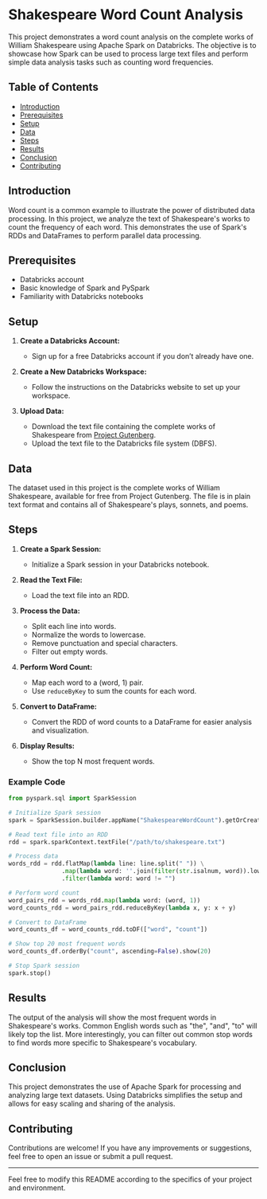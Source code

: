 # Shakespeare Word Count Analysis

This project demonstrates a word count analysis on the complete works of William Shakespeare using Apache Spark on Databricks. The objective is to showcase how Spark can be used to process large text files and perform simple data analysis tasks such as counting word frequencies.

## Table of Contents

- [Introduction](#introduction)
- [Prerequisites](#prerequisites)
- [Setup](#setup)
- [Data](#data)
- [Steps](#steps)
- [Results](#results)
- [Conclusion](#conclusion)
- [Contributing](#contributing)

## Introduction

Word count is a common example to illustrate the power of distributed data processing. In this project, we analyze the text of Shakespeare's works to count the frequency of each word. This demonstrates the use of Spark's RDDs and DataFrames to perform parallel data processing.

## Prerequisites

- Databricks account
- Basic knowledge of Spark and PySpark
- Familiarity with Databricks notebooks

## Setup

1. **Create a Databricks Account:**
   - Sign up for a free Databricks account if you don’t already have one.

2. **Create a New Databricks Workspace:**
   - Follow the instructions on the Databricks website to set up your workspace.

3. **Upload Data:**
   - Download the text file containing the complete works of Shakespeare from [Project Gutenberg](https://www.gutenberg.org/ebooks/100).
   - Upload the text file to the Databricks file system (DBFS).

## Data

The dataset used in this project is the complete works of William Shakespeare, available for free from Project Gutenberg. The file is in plain text format and contains all of Shakespeare's plays, sonnets, and poems.

## Steps

1. **Create a Spark Session:**
   - Initialize a Spark session in your Databricks notebook.

2. **Read the Text File:**
   - Load the text file into an RDD.

3. **Process the Data:**
   - Split each line into words.
   - Normalize the words to lowercase.
   - Remove punctuation and special characters.
   - Filter out empty words.

4. **Perform Word Count:**
   - Map each word to a (word, 1) pair.
   - Use `reduceByKey` to sum the counts for each word.

5. **Convert to DataFrame:**
   - Convert the RDD of word counts to a DataFrame for easier analysis and visualization.

6. **Display Results:**
   - Show the top N most frequent words.

### Example Code

```python
from pyspark.sql import SparkSession

# Initialize Spark session
spark = SparkSession.builder.appName("ShakespeareWordCount").getOrCreate()

# Read text file into an RDD
rdd = spark.sparkContext.textFile("/path/to/shakespeare.txt")

# Process data
words_rdd = rdd.flatMap(lambda line: line.split(" ")) \
               .map(lambda word: ''.join(filter(str.isalnum, word)).lower()) \
               .filter(lambda word: word != "")

# Perform word count
word_pairs_rdd = words_rdd.map(lambda word: (word, 1))
word_counts_rdd = word_pairs_rdd.reduceByKey(lambda x, y: x + y)

# Convert to DataFrame
word_counts_df = word_counts_rdd.toDF(["word", "count"])

# Show top 20 most frequent words
word_counts_df.orderBy("count", ascending=False).show(20)

# Stop Spark session
spark.stop()
```

## Results

The output of the analysis will show the most frequent words in Shakespeare's works. Common English words such as "the", "and", "to" will likely top the list. More interestingly, you can filter out common stop words to find words more specific to Shakespeare's vocabulary.

## Conclusion

This project demonstrates the use of Apache Spark for processing and analyzing large text datasets. Using Databricks simplifies the setup and allows for easy scaling and sharing of the analysis.

## Contributing

Contributions are welcome! If you have any improvements or suggestions, feel free to open an issue or submit a pull request.

---

Feel free to modify this README according to the specifics of your project and environment.
